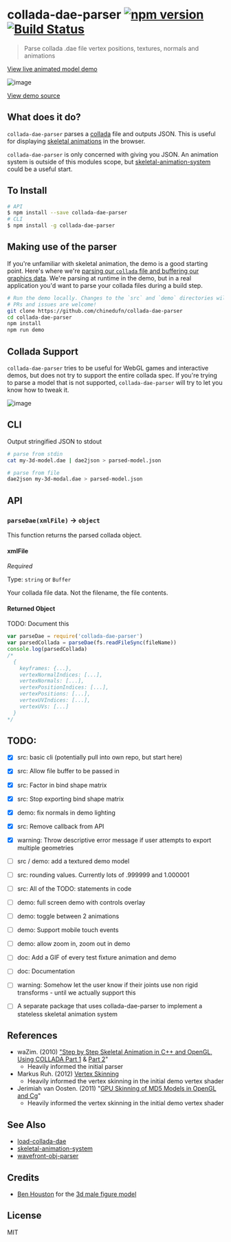 collada-dae-parser [![npm version](https://badge.fury.io/js/collada-dae-parser.svg)](http://badge.fury.io/js/collada-dae-parser) [![Build Status](https://travis-ci.org/chinedufn/collada-dae-parser.svg?branch=master)](https://travis-ci.org/chinedufn/collada-dae-parser)
===============

> Parse collada .dae file vertex positions, textures, normals and animations

[View live animated model demo](http://chinedufn.github.io/collada-dae-parser/)

![image](http://i.giphy.com/l46Ch6CIolihxVKWk.gif)

[View demo source](/demo)

## What does it do?

`collada-dae-parser` parses a [collada](https://www.khronos.org/collada/) file and outputs JSON. This is useful for displaying [skeletal animations](https://en.wikipedia.org/wiki/Skeletal_animation) in the browser.

`collada-dae-parser` is only concerned with giving you JSON. An animation system is outside of this modules scope, but [skeletal-animation-system](https://github.com/chinedufn/skeletal-animation-system) could be a useful start.

## To Install

```sh
# API
$ npm install --save collada-dae-parser
# CLI
$ npm install -g collada-dae-parser
```

## Making use of the parser

If you're unfamiliar with skeletal animation, the demo is a good starting point. Here's where we're [parsing our `collada` file and buffering our graphics data](https://github.com/chinedufn/collada-dae-parser/blob/master/demo/animated-model/3d-model/load-model.js). We're parsing at runtime in the demo, but in a real application you'd want to parse your collada files during a build step.

```sh
# Run the demo locally. Changes to the `src` and `demo` directories will live reload in your browser
# PRs and issues are welcome!
git clone https://github.com/chinedufn/collada-dae-parser
cd collada-dae-parser
npm install
npm run demo
```

## Collada Support

`collada-dae-parser` tries to be useful for WebGL games and interactive demos, but does not try to support the entire collada spec. If you're trying to parse a model
that is not supported, `collada-dae-parser` will try to let you know how to tweak it.

![image](https://cloud.githubusercontent.com/assets/2099811/19274522/621af72a-8f9e-11e6-969f-6f51b2f45a4c.png)

## CLI

Output stringified JSON to stdout

```sh
# parse from stdin
cat my-3d-model.dae | dae2json > parsed-model.json

# parse from file
dae2json my-3d-modal.dae > parsed-model.json
```

## API

### `parseDae(xmlFile)` -> `object`

This function returns the parsed collada object.

#### xmlFile

*Required*

Type: `string` or `Buffer`

Your collada file data. Not the filename, the file contents.

#### Returned Object

TODO: Document this

```js
var parseDae = require('collada-dae-parser')
var parsedCollada = parseDae(fs.readFileSync(fileName))
console.log(parsedCollada)
/*
  {
    keyframes: {...},
    vertexNormalIndices: [...],
    vertexNormals: [...],
    vertexPositionIndices: [...],
    vertexPositions: [...],
    vertexUVIndices: [...],
    vertexUVs: [...]
  }
*/
```

## TODO:

- [x] src: basic cli (potentially pull into own repo, but start here)
- [x] src: Allow file buffer to be passed in
- [x] src: Factor in bind shape matrix
- [x] src: Stop exporting bind shape matrix
- [x] demo: fix normals in demo lighting
- [x] src: Remove callback from API
- [x] warning: Throw descriptive error message if user attempts to export multiple geometries
- [ ] src / demo: add a textured demo model
- [ ] src: rounding values. Currently lots of .999999 and 1.000001
- [ ] src: All of the TODO: statements in code
- [ ] demo: full screen demo with controls overlay
- [ ] demo: toggle between 2 animations
- [ ] demo: Support mobile touch events
- [ ] demo: allow zoom in, zoom out in demo
- [ ] doc: Add a GIF of every test fixture animation and demo
- [ ] doc: Documentation
- [ ] warning: Somehow let the user know if their joints use non rigid transforms - until we actually support this

- [ ] A separate package that uses collada-dae-parser to implement a stateless skeletal animation system

## References

- waZim. (2010) ["Step by Step Skeletal Animation in C++ and OpenGL, Using COLLADA Part 1](http://www.wazim.com/Collada_Tutorial_1.htm) & [Part 2](http://www.wazim.com/Collada_Tutorial_2.htm)"
    - Heavily informed the initial parser
- Markus Ruh. (2012) [Vertex Skinning](http://ruh.li/AnimationVertexSkinning.html)
    - Heavily informed the vertex skinning in the initial demo vertex shader
- Jerimiah van Oosten. (2011) "[GPU Skinning of MD5 Models in OpenGL and Cg](http://www.3dgep.com/gpu-skinning-of-md5-models-in-opengl-and-cg/)"
    - Heavily informed the vertex skinning in the initial demo vertex shader

## See Also

- [load-collada-dae](https://github.com/chinedufn/load-collada-dae)
- [skeletal-animation-system](https://github.com/chinedufn/skeletal-animation-system)
- [wavefront-obj-parser](https://github.com/chinedufn/wavefront-obj-parser)

## Credits

- [Ben Houston](https://clara.io/user/bhouston) for the [3d male figure model](https://clara.io/view/d49ee603-8e6c-4720-bd20-9e3d7b13978a/webgl)

## License

MIT
